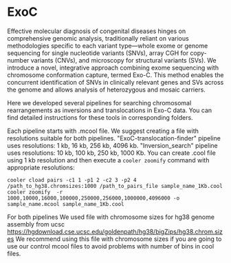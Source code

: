 # ExoC
  Effective molecular diagnosis of congenital diseases hinges on comprehensive genomic analysis, traditionally reliant on various methodologies specific to each variant type—whole exome or genome sequencing for single nucleotide variants (SNVs), array CGH for copy-number variants (CNVs), and microscopy for structural variants (SVs). We introduce a novel, integrative approach combining exome sequencing with chromosome conformation capture, termed Exo-C. This method enables the concurrent identification of SNVs in clinically relevant genes and SVs across the genome and allows analysis of heterozygous and mosaic carriers. 

  Here we developed several pipelines for searching chromosomal rearrangements as inversions and translocations in Exo-C data. You can find detailed instructions for these tools in corresponding folders.

  Each pipeline starts with .mcool file. We suggest creating a file with resolutions suitable for both pipelines. "ExoC-translocation-finder" pipeline uses resolutions: 1 kb, 16 kb, 256 kb, 4096 kb. "Inversion_search" pipeline uses resolutions: 10 kb, 100 kb, 250 kb, 1000 Kb. You can create .cool file using 1 kb resolution and then execute a `cooler zoomify` command with appropriate resolutions:
  ```
cooler cload pairs -c1 1 -p1 2 -c2 3 -p2 4 /path_to_hg38.chromsizes:1000 /path_to_pairs_file sample_name_1Kb.cool
cooler zoomify  -r 1000,10000,16000,100000,250000,256000,1000000,4096000 -o sample_name.mcool sample_name_1Kb.cool
```
For both pipelines We used file with chromosome sizes for hg38 genome assembly from ucsc https://hgdownload.cse.ucsc.edu/goldenpath/hg38/bigZips/hg38.chrom.sizes We recommend using this file with chromosome sizes if you are going to use our control mcool files to avoid problems with number of bins in cool files. 
